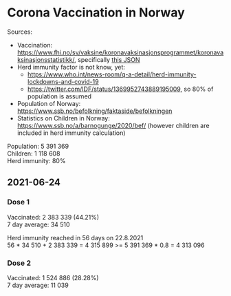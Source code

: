 # Corona Vaccination in Norway

Sources:

- Vaccination: <https://www.fhi.no/sv/vaksine/koronavaksinasjonsprogrammet/koronavaksinasjonsstatistikk/>, specifically [this JSON](https://www.fhi.no/api/chartdata/api/99119)
- Herd immunity factor is not know, yet:
  - <https://www.who.int/news-room/q-a-detail/herd-immunity-lockdowns-and-covid-19>
  - <https://twitter.com/IDF/status/1369952743889195009>, so 80% of population is assumed
- Population of Norway: <https://www.ssb.no/befolkning/faktaside/befolkningen>
- Statistics on Children in Norway: https://www.ssb.no/a/barnogunge/2020/bef/ (however children are included in herd immunity calculation)

Population: 5 391 369  
Children: 1 118 608  
Herd immunity: 80%  

## 2021-06-24

### Dose 1

Vaccinated: 2 383 339 (44.21%)  
7 day average: 34 510

Herd immunity reached in 56 days on 22.8.2021  
56 * 34 510 + 2 383 339 = 4 315 899 >= 5 391 369 * 0.8 = 4 313 096

### Dose 2

Vaccinated: 1 524 886 (28.28%)  
7 day average: 11 039

